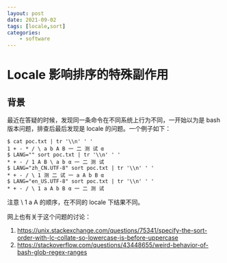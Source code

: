 ```yaml
---
layout: post
date: 2021-09-02
tags: [locale,sort]
categories:
    - software
---
```


# Locale 影响排序的特殊副作用

## 背景

最近在答疑的时候，发现同一条命令在不同系统上行为不同，一开始以为是 bash 版本问题，排查后最后发现是 locale 的问题。一个例子如下：

```shell
$ cat poc.txt | tr '\\n' ' '
1 + - * / \ a b A B 一 二 测 试 α
$ LANG="" sort poc.txt | tr '\\n' ' '
* + - / 1 A B \ a b α 一 二 测 试
$ LANG="zh_CN.UTF-8" sort poc.txt | tr '\\n' ' '
* + - / \ 1 测 二 试 一 a A b B α
$ LANG="en_US.UTF-8" sort poc.txt | tr '\\n' ' '
* + - / \ 1 a A b B α 一 二 测 试
```

注意 \ 1 a A 的顺序，在不同的 locale 下结果不同。

网上也有关于这个问题的讨论：

1. https://unix.stackexchange.com/questions/75341/specify-the-sort-order-with-lc-collate-so-lowercase-is-before-uppercase
2. https://stackoverflow.com/questions/43448655/weird-behavior-of-bash-glob-regex-ranges